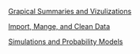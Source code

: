 [Grapical Summaries and Vizulizations](https://github.com/mcilvaiv/Midterm-Portfolio/blob/main/2.md)

[Import, Mange, and Clean Data](https://github.com/mcilvaiv/Midterm-Portfolio/blob/main/1.md)

[Simulations and Probability Models](https://github.com/mcilvaiv/Midterm-Portfolio/blob/main/3.md)
